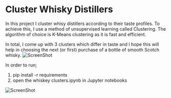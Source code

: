 # Cluster Whisky Distillers
In this project I cluster whisy distillers according to their taste profiles.
To achieve this, I use a method of unsupervised learning called Clustering. The algorithm of choice is K-Means clustering as it is fast and efficient.

In total, I come up with 3 clusters which differ in taste and I hope this will help in choosing the next (or first) purchase of a bottle of smooth Scotch whisky.
![ScreenShot](https://raw.github.com/masaimahapa/whisky-distilleries/master/screenshots/clusters.png)

In order to run;
1. pip install -r requirements
2. open the whiskey clusters.ipynb in Jupyter notebooks


![ScreenShot](https://raw.github.com/masaimahapa/whisky-distilleries/master/screenshots/map.png)
